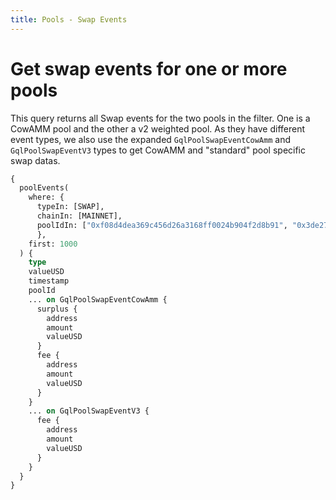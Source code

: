 ```yaml
---
title: Pools - Swap Events
---
```


# Get swap events for one or more pools

This query returns all Swap events for the two pools in the filter. One is a CowAMM pool and the other a v2 weighted pool. 
As they have different event types, we also use the expanded `GqlPoolSwapEventCowAmm` and `GqlPoolSwapEventV3` types to get CowAMM and "standard" pool specific swap datas.

```graphql
{
  poolEvents(
    where: {
      typeIn: [SWAP], 
      chainIn: [MAINNET], 
      poolIdIn: ["0xf08d4dea369c456d26a3168ff0024b904f2d8b91", "0x3de27efa2f1aa663ae5d458857e731c129069f29000200000000000000000588"]
      },
    first: 1000
  ) {
    type
    valueUSD
    timestamp
    poolId
    ... on GqlPoolSwapEventCowAmm {
      surplus {
        address
        amount
        valueUSD
      }
      fee {
        address
        amount
        valueUSD
      }
    }
    ... on GqlPoolSwapEventV3 {
      fee {
        address
        amount
        valueUSD
      }
    }
  }
}

```